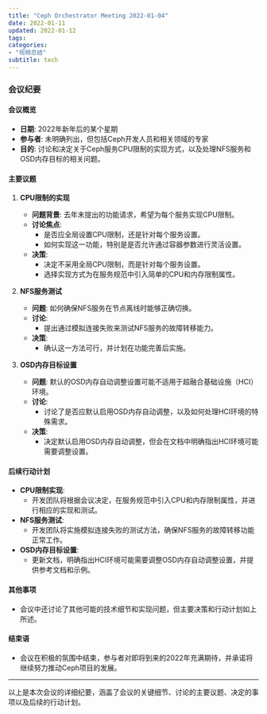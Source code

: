 ```yaml
---
title: "Ceph Orchestrator Meeting 2022-01-04"
date: 2022-01-11
updated: 2022-01-12
tags:
categories:
- "视频总结"
subtitle: tech
---
```



### 会议纪要

#### 会议概览
- **日期**: 2022年新年后的某个星期
- **参与者**: 未明确列出，但包括Ceph开发人员和相关领域的专家
- **目的**: 讨论和决定关于Ceph服务CPU限制的实现方式，以及处理NFS服务和OSD内存目标的相关问题。

#### 主要议题
1. **CPU限制的实现**
   - **问题背景**: 去年末提出的功能请求，希望为每个服务实现CPU限制。
   - **讨论焦点**:
     - 是否应全局设置CPU限制，还是针对每个服务设置。
     - 如何实现这一功能，特别是是否允许通过容器参数进行灵活设置。
   - **决策**:
     - 决定不采用全局CPU限制，而是针对每个服务设置。
     - 选择实现方式为在服务规范中引入简单的CPU和内存限制属性。

2. **NFS服务测试**
   - **问题**: 如何确保NFS服务在节点离线时能够正确切换。
   - **讨论**:
     - 提出通过模拟连接失败来测试NFS服务的故障转移能力。
   - **决策**:
     - 确认这一方法可行，并计划在功能完善后实施。

3. **OSD内存目标设置**
   - **问题**: 默认的OSD内存自动调整设置可能不适用于超融合基础设施（HCI）环境。
   - **讨论**:
     - 讨论了是否应默认启用OSD内存自动调整，以及如何处理HCI环境的特殊需求。
   - **决策**:
     - 决定默认启用OSD内存自动调整，但会在文档中明确指出HCI环境可能需要调整设置。

#### 后续行动计划
- **CPU限制实现**:
  - 开发团队将根据会议决定，在服务规范中引入CPU和内存限制属性，并进行相应的实现和测试。
- **NFS服务测试**:
  - 开发团队将实施模拟连接失败的测试方法，确保NFS服务的故障转移功能正常工作。
- **OSD内存目标设置**:
  - 更新文档，明确指出HCI环境可能需要调整OSD内存自动调整设置，并提供参考文档和示例。

#### 其他事项
- 会议中还讨论了其他可能的技术细节和实现问题，但主要决策和行动计划如上所述。

#### 结束语
- 会议在积极的氛围中结束，参与者对即将到来的2022年充满期待，并承诺将继续努力推动Ceph项目的发展。

---

以上是本次会议的详细纪要，涵盖了会议的关键细节、讨论的主要议题、决定的事项以及后续的行动计划。